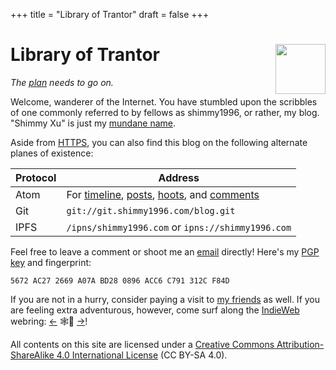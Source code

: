 +++
title = "Library of Trantor"
draft = false
+++

<div class="h-card">
<img style="float:right" width="80" height="80" class="u-photo" alt="" src="/logo.svg">
<h1>Library of Trantor</h1>

_The [plan](/en/now/) needs to go on._

Welcome, wanderer of the Internet. You have stumbled upon the scribbles of one commonly referred to by fellows as <span class="p-nick">shimmy1996</span>, or rather, my blog. "<span class="p-name">Shimmy Xu</span>" is just my <a href="https://stallman.org/biographies.html#humorous%20bio">mundane name</a>.

Aside from <a class="u-url u-uid" rel="me" href="https://www.shimmy1996.com/">HTTPS</a>, you can also find this blog on the following alternate planes of existence:

| Protocol | Address                                                                                                                                                                                                                             |
|----------|-------------------------------------------------------------------------------------------------------------------------------------------------------------------------------------------------------------------------------------|
| Atom     | For [timeline](https://www.shimmy1996.com/en/index.xml), [posts](https://www.shimmy1996.com/en/posts/index.xml), [hoots](https://www.shimmy1996.com/en/hoots/index.xml), and [comments](https://www.shimmy1996.com/en/comments.xml) |
| Git      | `git://git.shimmy1996.com/blog.git`                                                                                                                                                                                                 |
| IPFS     | `/ipns/shimmy1996.com` or `ipns://shimmy1996.com`                                                                                                                                                                                   |

Feel free to leave a comment or shoot me an <a rel="me" class="u-email" href="mailto:shimmy.xu%40shimmy1996.com">email</a> directly! Here's my <a class="u-key" rel="pgpkey authn" href="/gpg.txt">PGP key</a> and fingerprint:

```text
5672 AC27 2669 A07A BD28 0896 ACC6 C791 312C F84D
```

If you are not in a hurry, consider paying a visit to [my friends](/en/friends/) as well. If you are feeling extra adventurous, however, come surf along the [IndieWeb](https://indieweb.org/) webring: [←](https://xn--sr8hvo.ws/%F0%9F%8C%B1%F0%9F%94%94%F0%9F%9A%8B/previous) 🕸💍 [→](https://xn--sr8hvo.ws/%F0%9F%8C%B1%F0%9F%94%94%F0%9F%9A%8B/next)!

All contents on this site are licensed under a
[Creative Commons Attribution-ShareAlike 4.0 International License](http://creativecommons.org/licenses/by-sa/4.0/) (CC BY-SA 4.0).

</div>
